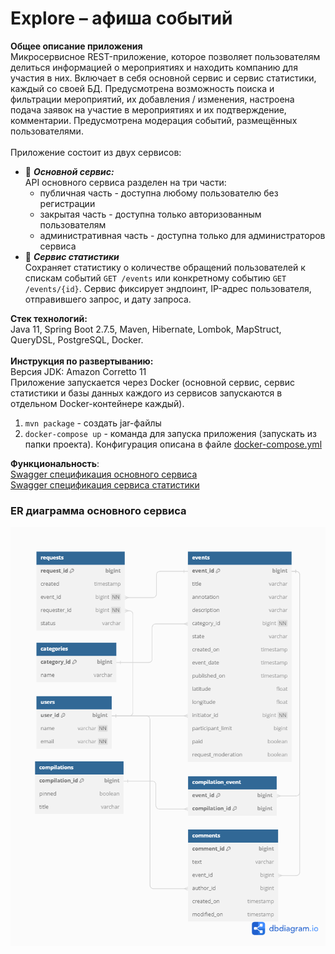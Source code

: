 # Explore – афиша событий
**Общее описание приложения** <br /> 
Микросервисное REST-приложение, которое позволяет пользователям делиться информацией о мероприятиях и находить компанию для участия в них. 
Включает в себя основной сервис и сервис статистики, каждый со своей БД. Предусмотрена возможность поиска и фильтрации мероприятий, их добавления / изменения, настроена подача заявок на участие в мероприятиях и их подтверждение, комментарии. 
Предусмотрена модерация событий, размещённых пользователями.<br /> 
<br /> 
Приложение состоит из двух сервисов:     
* 📌 ***Основной сервис:***           
API основного сервиса разделен на три части:    
    * публичная часть - доступна любому пользователю без регистрации     
    * закрытая часть - доступна только авторизованным пользователям     
    * административная часть - доступна только для администраторов сервиса    
* 📌 ***Сервис статистики***       
Сохраняет статистику о количестве обращений пользователей к спискам событий ```GET /events``` или конкретному событию ```GET /events/{id}```. Сервис фиксирует эндпоинт, IP-адрес пользователя, отправившего запрос, и дату запроса.     

**Стек технологий:** <br /> 
Java 11, Spring Boot 2.7.5, Maven, Hibernate, Lombok, MapStruct, QueryDSL, PostgreSQL, Docker. <br />
<br />
**Инструкция по развертыванию:** <br /> 
Версия JDK: Amazon Corretto 11      
Приложение запускается через Docker (основной сервис, сервис статистики и базы данных каждого из сервисов запускаются в отдельном Docker-контейнере каждый).         
   
1. ```mvn package``` - создать jar-файлы       
2. ```docker-compose up``` - команда для запуска приложения (запускать из папки проекта). Конфигурация описана в файле [docker-compose.yml ](https://github.com/Stormblessed3D/java-explore-with-me/blob/main/docker-compose.yml)             

**Функциональность**:      
[Swagger спецификация основного сервиса](https://github.com/Stormblessed3D/java-explore-with-me/blob/main/ewm-main-service-spec.json)       
[Swagger спецификация сервиса статистики](https://github.com/Stormblessed3D/java-explore-with-me/blob/main/ewm-stats-service-spec.json)      


### ER диаграмма основного сервиса
![ER diagram](https://github.com/Stormblessed3D/java-explore-with-me/blob/main/ewm-main-service/ER%20diagram_Explore%20with%20me_v2.png)
